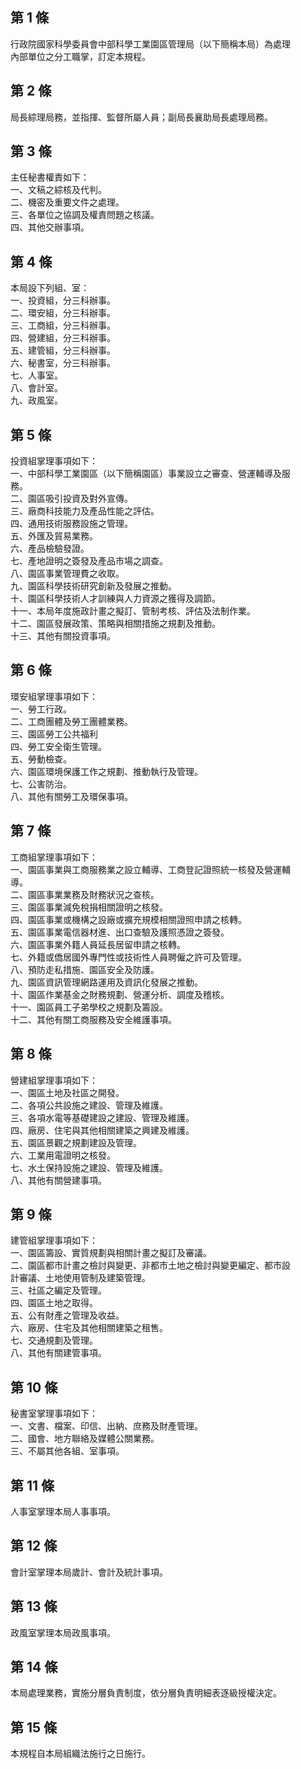 第 1 條
-------
行政院國家科學委員會中部科學工業園區管理局（以下簡稱本局）為處理  
內部單位之分工職掌，訂定本規程。

第 2 條
-------
局長綜理局務，並指揮、監督所屬人員；副局長襄助局長處理局務。

第 3 條
-------
主任秘書權責如下：  
一、文稿之綜核及代判。  
二、機密及重要文件之處理。  
三、各單位之協調及權責問題之核議。  
四、其他交辦事項。

第 4 條
-------
本局設下列組、室：  
一、投資組，分三科辦事。  
二、環安組，分三科辦事。  
三、工商組，分三科辦事。  
四、營建組，分三科辦事。  
五、建管組，分三科辦事。  
六、秘書室，分三科辦事。  
七、人事室。  
八、會計室。  
九、政風室。

第 5 條
-------
投資組掌理事項如下：  
一、中部科學工業園區（以下簡稱園區）事業設立之審查、營運輔導及服  
    務。  
二、園區吸引投資及對外宣傳。  
三、廠商科技能力及產品性能之評估。  
四、通用技術服務設施之管理。  
五、外匯及貿易業務。  
六、產品檢驗發證。  
七、產地證明之簽發及產品市場之調查。  
八、園區事業管理費之收取。  
九、園區科學技術研究創新及發展之推動。  
十、園區科學技術人才訓練與人力資源之獲得及調節。  
十一、本局年度施政計畫之擬訂、管制考核、評估及法制作業。  
十二、園區發展政策、策略與相關措施之規劃及推動。  
十三、其他有關投資事項。

第 6 條
-------
環安組掌理事項如下：  
一、勞工行政。  
二、工商團體及勞工團體業務。  
三、園區勞工公共福利  
四、勞工安全衛生管理。  
五、勞動檢查。  
六、園區環境保護工作之規劃、推動執行及管理。  
七、公害防治。  
八、其他有關勞工及環保事項。

第 7 條
-------
工商組掌理事項如下：  
一、園區事業與工商服務業之設立輔導、工商登記證照統一核發及營運輔  
    導。  
二、園區事業業務及財務狀況之查核。  
三、園區事業減免稅捐相關證明之核發。  
四、園區事業或機構之設廠或擴充規模相關證照申請之核轉。  
五、園區事業電信器材進、出口查驗及護照憑證之簽發。  
六、園區事業外籍人員延長居留申請之核轉。  
七、外籍或僑居國外專門性或技術性人員聘僱之許可及管理。  
八、預防走私措施、園區安全及防護。  
九、園區資訊管理網路運用及資訊化發展之推動。  
十、園區作業基金之財務規劃、營運分析、調度及稽核。  
十一、園區員工子弟學校之規劃及籌設。  
十二、其他有關工商服務及安全維護事項。

第 8 條
-------
營建組掌理事項如下：  
一、園區土地及社區之開發。  
二、各項公共設施之建設、管理及維護。  
三、各項水電等基礎建設之建設、管理及維護。  
四、廠房、住宅與其他相關建築之興建及維護。  
五、園區景觀之規劃建設及管理。  
六、工業用電證明之核發。  
七、水土保持設施之建設、管理及維護。  
八、其他有關營建事項。

第 9 條
-------
建管組掌理事項如下：  
一、園區籌設、實質規劃與相關計畫之擬訂及審議。  
二、園區都市計畫之檢討與變更、非都市土地之檢討與變更編定、都市設  
    計審議、土地使用管制及建築管理。  
三、社區之編定及管理。  
四、園區土地之取得。  
五、公有財產之管理及收益。  
六、廠房、住宅及其他相關建築之租售。  
七、交通規劃及管理。  
八、其他有關建管事項。

第 10 條
--------
秘書室掌理事項如下：  
一、文書、檔案、印信、出納、庶務及財產管理。  
二、國會、地方聯絡及媒體公關業務。  
三、不屬其他各組、室事項。

第 11 條
--------
人事室掌理本局人事事項。

第 12 條
--------
會計室掌理本局歲計、會計及統計事項。

第 13 條
--------
政風室掌理本局政風事項。

第 14 條
--------
本局處理業務，實施分層負責制度，依分層負責明細表逐級授權決定。

第 15 條
--------
本規程自本局組織法施行之日施行。

